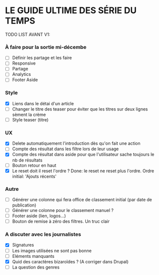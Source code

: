 # LE GUIDE ULTIME DES SÉRIE DU TEMPS ##

TODO LIST AVANT V1:

### À faire pour la sortie mi-décembe
- [ ] Définir les partage et les faire
- [ ] Responsive
- [ ] Partage
- [ ] Analytics
- [ ] Footer Aside

### Style
- [X] Liens dans le détai d'un article
- [ ] Changer le titre des teaser pour éviter que les titres sur deux lignes sèment la crème
- [ ] Style teaser (titre)

### UX
- [X] Delete automatiquement l'introduction dès qu'on fait une action
- [ ] Compte des résultat dans les filtre lors de leur usage
- [X] Compte des résultat dans aside pour que l'utilisateur sache toujours le nb de résultats
- [ ] Bouton retour en haut
- [X] Le reset doit il reset l'ordre ? Done: le reset ne reset plus l'ordre. Ordre initial: 'Ajouts récents'

### Autre
- [ ] Générer une colonne qui fera office de classement initial (par date de publication)
- [ ] Générer une colonne pour le classement manuel ?
- [ ] Footer aside (lien, logos...)
- [ ] Bouton de remise à zéro des filtres. Un truc clair

### A discuter avec les journalistes
- [X] Signatures
- [ ] Les images utilisées ne sont pas bonne
- [ ] Eléments manquants
- [X] Quid des caractères bizaroïdes ? (A corriger dans Drupal)
- [ ] La question des genres
